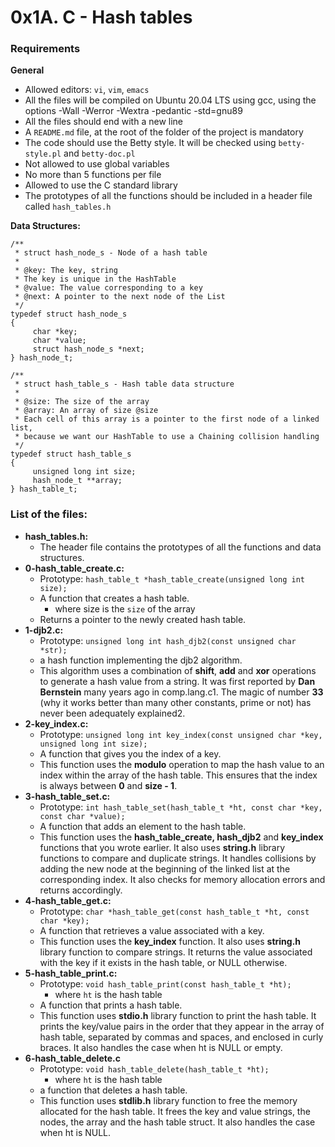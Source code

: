 # 0x1A. C - Hash tables

### Requirements
**General**
  - Allowed editors: `vi`, `vim`, `emacs`
  - All the files will be compiled on Ubuntu 20.04 LTS using gcc, using the options -Wall -Werror -Wextra -pedantic -std=gnu89
  - All the files should end with a new line
  - A `README.md` file, at the root of the folder of the project is mandatory
  - The code should use the Betty style. It will be checked using `betty-style.pl` and `betty-doc.pl`
  - Not allowed to use global variables
  - No more than 5 functions per file
  - Allowed to use the C standard library
  - The prototypes of all the functions should be included in a header file called `hash_tables.h`

**Data Structures:**
```
/**
 * struct hash_node_s - Node of a hash table
 *
 * @key: The key, string
 * The key is unique in the HashTable
 * @value: The value corresponding to a key
 * @next: A pointer to the next node of the List
 */
typedef struct hash_node_s
{
     char *key;
     char *value;
     struct hash_node_s *next;
} hash_node_t;

/**
 * struct hash_table_s - Hash table data structure
 *
 * @size: The size of the array
 * @array: An array of size @size
 * Each cell of this array is a pointer to the first node of a linked list,
 * because we want our HashTable to use a Chaining collision handling
 */
typedef struct hash_table_s
{
     unsigned long int size;
     hash_node_t **array;
} hash_table_t;
```

### List of the files:
- **hash_tables.h:**
   - The header file contains the prototypes of all the functions and data structures.
- **0-hash_table_create.c:**
   - Prototype: `hash_table_t *hash_table_create(unsigned long int size);`
   - A function that creates a hash table.
     - where size is the `size` of the array
   - Returns a pointer to the newly created hash table.
- **1-djb2.c:**
  - Prototype: `unsigned long int hash_djb2(const unsigned char *str);`
  - a hash function implementing the djb2 algorithm.
  - This algorithm uses a combination of **shift**, **add** and **xor** operations to generate a hash value from a string. It was first reported by **Dan Bernstein** many years ago in comp.lang.c1. The magic of number **33** (why it works better than many other constants, prime or not) has never been adequately explained2.
- **2-key_index.c:**
  - Prototype: `unsigned long int key_index(const unsigned char *key, unsigned long int size);`
  - A function that gives you the index of a key.
  - This function uses the **modulo** operation to map the hash value to an index within the array of the hash table. This ensures that the index is always between **0** and **size - 1**.
- **3-hash_table_set.c:**
  - Prototype: `int hash_table_set(hash_table_t *ht, const char *key, const char *value);`
  - A function that adds an element to the hash table.
  - This function uses the **hash_table_create, hash_djb2** and **key_index** functions that you wrote earlier. It also uses **string.h** library functions to compare and duplicate strings. It handles collisions by adding the new node at the beginning of the linked list at the corresponding index. It also checks for memory allocation errors and returns accordingly.
- **4-hash_table_get.c:**
  - Prototype: `char *hash_table_get(const hash_table_t *ht, const char *key);`
  - A function that retrieves a value associated with a key.
  - This function uses the **key_index** function. It also uses **string.h** library function to compare strings. It returns the value associated with the key if it exists in the hash table, or NULL otherwise.
- **5-hash_table_print.c:**
  - Prototype: `void hash_table_print(const hash_table_t *ht);`
    - where `ht` is the hash table
  - A function that prints a hash table.
  - This function uses **stdio.h** library function to print the hash table. It prints the key/value pairs in the order that they appear in the array of hash table, separated by commas and spaces, and enclosed in curly braces. It also handles the case when ht is NULL or empty.
- **6-hash_table_delete.c**
  - Prototype: `void hash_table_delete(hash_table_t *ht);`
    - where `ht` is the hash table
  - a function that deletes a hash table.
  - This function uses **stdlib.h** library function to free the memory allocated for the hash table. It frees the key and value strings, the nodes, the array and the hash table struct. It also handles the case when ht is NULL.
